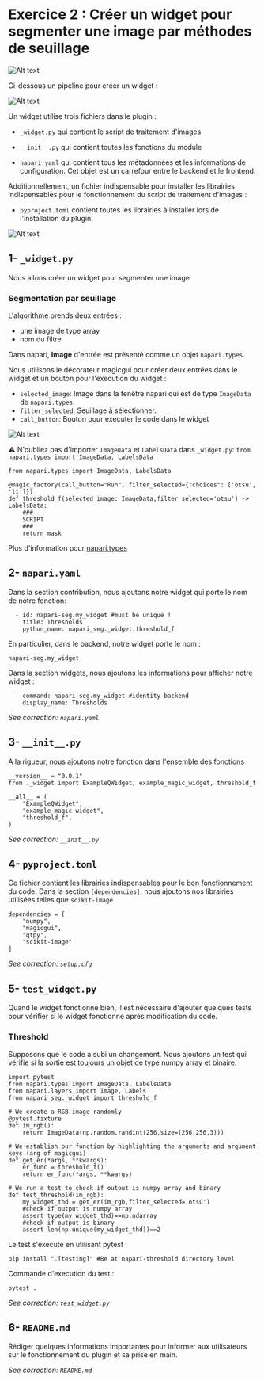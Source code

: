 # Exercice 2 : Créer un widget pour segmenter une image par méthodes de seuillage

![Alt text](credit-images/plugin_widgets.png)

Ci-dessous un pipeline pour créer un widget :

![Alt text](credit-images/283370324-c59a1307-87e5-419a-a887-11128700f1fd.png)

Un widget utilise trois fichiers dans le plugin : 

- `_widget.py` qui contient le script de traitement d'images

- `__init__.py` qui contient toutes les fonctions du module

- `napari.yaml` qui contient tous les métadonnées et les informations de configuration. Cet objet est un carrefour entre le backend et le frontend.

Additionnellement, un fichier indispensable pour installer les librairies indispensables pour le fonctionnement du script de traitement d'images :

- `pyproject.toml` contient toutes les librairies à installer lors de l'installation du plugin.

![Alt text](credit-images/widget.png)

## 1- `_widget.py`

Nous allons créer un widget pour segmenter une image

### Segmentation par seuillage

L'algorithme prends deux entrées :
- une image de type array
- nom du filtre

Dans napari, **image** d'entrée est présenté comme un objet `napari.types`.

Nous utilisons le décorateur magicgui pour créer deux entrées dans le widget et un bouton pour l'execution du widget : 

- `selected_image`: Image dans la fenêtre napari qui est de type `ImageData` de `napari.types`.
- `filter_selected`: Seuillage à sélectionner.
- `call_button`: Bouton pour executer le code dans le widget

![Alt text](credit-images/boutons_widgets.png)

⚠️ N'oubliez pas d'importer `ImageData` et `LabelsData` dans `_widget.py`: `from napari.types import ImageData, LabelsData`

```
from napari.types import ImageData, LabelsData

@magic_factory(call_button="Run", filter_selected={"choices": ['otsu', 'li']})
def threshold_f(selected_image: ImageData,filter_selected='otsu') -> LabelsData:
    ###
    SCRIPT
    ###
    return mask
```

Plus d'information pour [napari.types](https://napari.org/stable/api/napari.types.html)

## 2- `napari.yaml`

Dans la section contribution, nous ajoutons notre widget qui porte le nom de notre fonction:
```
  - id: napari-seg.my_widget #must be unique !
    title: Thresholds
    python_name: napari_seg._widget:threshold_f

```
En particulier, dans le backend, notre widget porte le nom : 
```
napari-seg.my_widget
```
Dans la section widgets, nous ajoutons les informations pour afficher notre widget :
```
  - command: napari-seg.my_widget #identity backend
    display_name: Thresholds
```

*See correction: `napari.yaml`*

## 3- `__init__.py`

A la rigueur, nous ajoutons notre fonction dans l'ensemble des fonctions 
```
__version__ = "0.0.1"
from ._widget import ExampleQWidget, example_magic_widget, threshold_f

__all__ = (
    "ExampleQWidget",
    "example_magic_widget",
    "threshold_f",
)
```

*See correction: `__init__.py`*

## 4-  `pyproject.toml`

Ce fichier contient les librairies indispensables pour le bon fonctionnement du code. Dans la section `[dependencies]`, nous ajoutons nos librairies utilisées telles que `scikit-image`
```
dependencies = [
    "numpy",
    "magicgui",
    "qtpy",
    "scikit-image"
]
```

*See correction: `setup.cfg`*

## 5-  `test_widget.py`

Quand le widget fonctionne bien, il est nécessaire d'ajouter quelques tests pour vérifier si le widget fonctionne après modification du code. 

### Threshold

Supposons que le code a subi un changement. Nous ajoutons un test qui vérifie si la sortie est toujours un objet de type numpy array et binaire.

```
import pytest
from napari.types import ImageData, LabelsData
from napari.layers import Image, Labels
from napari_seg._widget import threshold_f

# We create a RGB image randomly
@pytest.fixture
def im_rgb():
    return ImageData(np.random.randint(256,size=(256,256,3)))

# We establish our function by highlighting the arguments and argument keys (arg of magicgui)
def get_er(*args, **kwargs):
    er_func = threshold_f()
    return er_func(*args, **kwargs)

# We run a test to check if output is numpy array and binary
def test_threshold(im_rgb):
    my_widget_thd = get_er(im_rgb,filter_selected='otsu')
    #check if output is numpy array
    assert type(my_widget_thd)==np.ndarray
    #check if output is binary
    assert len(np.unique(my_widget_thd))==2
```

Le test s'execute en utilisant pytest :
```
pip install ".[testing]" #Be at napari-threshold directory level
```
Commande d'execution du test :
```
pytest .
```

*See correction: `test_widget.py`*

## 6-  `README.md`

Rédiger quelques informations importantes pour informer aux utilisateurs sur le fonctionnement du plugin et sa prise en main.

*See correction: `README.md`*
